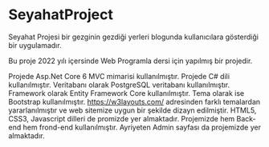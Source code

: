 # SeyahatProject
Seyahat Projesi bir gezginin gezdiği yerleri blogunda kullanıcılara gösterdiği bir uygulamadır.

Bu proje 2022 yılı içersinde Web Programla dersi için yapılmış bir projedir.

Projede Asp.Net Core 6 MVC mimarisi kullanılmıştır.
Projede C# dili kullanılmıştır.
Veritabanı olarak PostgreSQL veritabanı kullanılmıştır.
Framework olarak Entity Framework Core kullanılmıştır.
Tema olarak ise Bootstrap kullanılmıştır. https://w3layouts.com/ adresinden farklı temalardan yararlanılmıştır ve web sitemize uygun bir şekilde dizayn edilmiştir.
HTML5, CSS3, Javascript dilleri de promizde yer almaktadır. 
Projemizde hem Back-end hem frond-end kullanılmıştır. Ayriyeten Admin sayfası da projemizde yer almaktadır.
